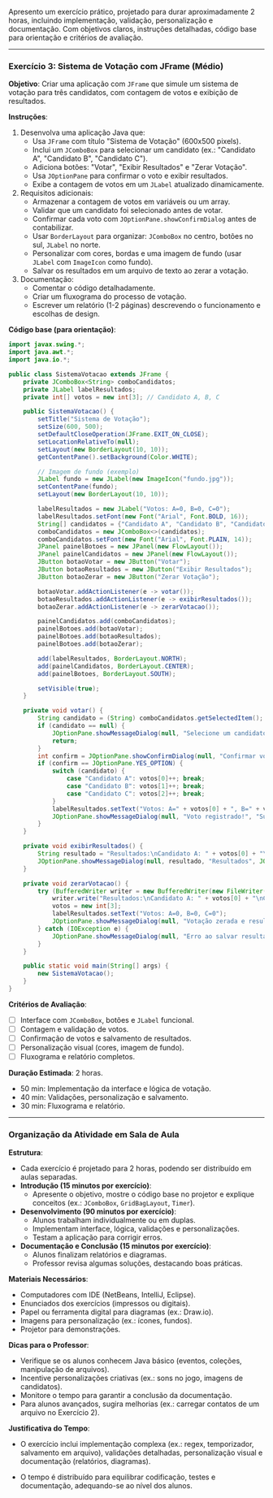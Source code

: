 Apresento um exercício prático, projetado para durar aproximadamente 2 horas, incluindo implementação, validação, personalização e documentação. Com objetivos claros, instruções detalhadas, código base para orientação e critérios de avaliação.

---

### **Exercício 3: Sistema de Votação com JFrame (Médio)**

**Objetivo**: Criar uma aplicação com `JFrame` que simule um sistema de votação para três candidatos, com contagem de votos e exibição de resultados.

**Instruções**:
1. Desenvolva uma aplicação Java que:
   - Usa `JFrame` com título "Sistema de Votação" (600x500 pixels).
   - Inclui um `JComboBox` para selecionar um candidato (ex.: "Candidato A", "Candidato B", "Candidato C").
   - Adiciona botões: "Votar", "Exibir Resultados" e "Zerar Votação".
   - Usa `JOptionPane` para confirmar o voto e exibir resultados.
   - Exibe a contagem de votos em um `JLabel` atualizado dinamicamente.
2. Requisitos adicionais:
   - Armazenar a contagem de votos em variáveis ou um array.
   - Validar que um candidato foi selecionado antes de votar.
   - Confirmar cada voto com `JOptionPane.showConfirmDialog` antes de contabilizar.
   - Usar `BorderLayout` para organizar: `JComboBox` no centro, botões no sul, `JLabel` no norte.
   - Personalizar com cores, bordas e uma imagem de fundo (usar `JLabel` com `ImageIcon` como fundo).
   - Salvar os resultados em um arquivo de texto ao zerar a votação.
3. Documentação:
   - Comentar o código detalhadamente.
   - Criar um fluxograma do processo de votação.
   - Escrever um relatório (1-2 páginas) descrevendo o funcionamento e escolhas de design.

**Código base (para orientação)**:
```java
import javax.swing.*;
import java.awt.*;
import java.io.*;

public class SistemaVotacao extends JFrame {
    private JComboBox<String> comboCandidatos;
    private JLabel labelResultados;
    private int[] votos = new int[3]; // Candidato A, B, C

    public SistemaVotacao() {
        setTitle("Sistema de Votação");
        setSize(600, 500);
        setDefaultCloseOperation(JFrame.EXIT_ON_CLOSE);
        setLocationRelativeTo(null);
        setLayout(new BorderLayout(10, 10));
        getContentPane().setBackground(Color.WHITE);

        // Imagem de fundo (exemplo)
        JLabel fundo = new JLabel(new ImageIcon("fundo.jpg"));
        setContentPane(fundo);
        setLayout(new BorderLayout(10, 10));

        labelResultados = new JLabel("Votos: A=0, B=0, C=0");
        labelResultados.setFont(new Font("Arial", Font.BOLD, 16));
        String[] candidatos = {"Candidato A", "Candidato B", "Candidato C"};
        comboCandidatos = new JComboBox<>(candidatos);
        comboCandidatos.setFont(new Font("Arial", Font.PLAIN, 14));
        JPanel painelBotoes = new JPanel(new FlowLayout());
        JPanel painelCandidatos = new JPanel(new FlowLayout());
        JButton botaoVotar = new JButton("Votar");
        JButton botaoResultados = new JButton("Exibir Resultados");
        JButton botaoZerar = new JButton("Zerar Votação");

        botaoVotar.addActionListener(e -> votar());
        botaoResultados.addActionListener(e -> exibirResultados());
        botaoZerar.addActionListener(e -> zerarVotacao());

        painelCandidatos.add(comboCandidatos);
        painelBotoes.add(botaoVotar);
        painelBotoes.add(botaoResultados);
        painelBotoes.add(botaoZerar);

        add(labelResultados, BorderLayout.NORTH);
        add(painelCandidatos, BorderLayout.CENTER);
        add(painelBotoes, BorderLayout.SOUTH);

        setVisible(true);
    }

    private void votar() {
        String candidato = (String) comboCandidatos.getSelectedItem();
        if (candidato == null) {
            JOptionPane.showMessageDialog(null, "Selecione um candidato!", "Erro", JOptionPane.ERROR_MESSAGE);
            return;
        }
        int confirm = JOptionPane.showConfirmDialog(null, "Confirmar voto em " + candidato + "?", "Confirmação", JOptionPane.YES_NO_OPTION);
        if (confirm == JOptionPane.YES_OPTION) {
            switch (candidato) {
                case "Candidato A": votos[0]++; break;
                case "Candidato B": votos[1]++; break;
                case "Candidato C": votos[2]++; break;
            }
            labelResultados.setText("Votos: A=" + votos[0] + ", B=" + votos[1] + ", C=" + votos[2]);
            JOptionPane.showMessageDialog(null, "Voto registrado!", "Sucesso", JOptionPane.INFORMATION_MESSAGE);
        }
    }

    private void exibirResultados() {
        String resultado = "Resultados:\nCandidato A: " + votos[0] + "\nCandidato B: " + votos[1] + "\nCandidato C: " + votos[2];
        JOptionPane.showMessageDialog(null, resultado, "Resultados", JOptionPane.INFORMATION_MESSAGE);
    }

    private void zerarVotacao() {
        try (BufferedWriter writer = new BufferedWriter(new FileWriter("resultados_votacao.txt"))) {
            writer.write("Resultados:\nCandidato A: " + votos[0] + "\nCandidato B: " + votos[1] + "\nCandidato C: " + votos[2]);
            votos = new int[3];
            labelResultados.setText("Votos: A=0, B=0, C=0");
            JOptionPane.showMessageDialog(null, "Votação zerada e resultados salvos!", "Sucesso", JOptionPane.INFORMATION_MESSAGE);
        } catch (IOException e) {
            JOptionPane.showMessageDialog(null, "Erro ao salvar resultados!", "Erro", JOptionPane.ERROR_MESSAGE);
        }
    }

    public static void main(String[] args) {
        new SistemaVotacao();
    }
}
```

**Critérios de Avaliação**:
- [ ] Interface com `JComboBox`, botões e `JLabel` funcional.
- [ ] Contagem e validação de votos.
- [ ] Confirmação de votos e salvamento de resultados.
- [ ] Personalização visual (cores, imagem de fundo).
- [ ] Fluxograma e relatório completos.

**Duração Estimada**: 2 horas.
- 50 min: Implementação da interface e lógica de votação.
- 40 min: Validações, personalização e salvamento.
- 30 min: Fluxograma e relatório.

---

### **Organização da Atividade em Sala de Aula**

**Estrutura**:
- Cada exercício é projetado para 2 horas, podendo ser distribuído em aulas separadas.
- **Introdução (15 minutos por exercício)**:
  - Apresente o objetivo, mostre o código base no projetor e explique conceitos (ex.: `JComboBox`, `GridBagLayout`, `Timer`).
- **Desenvolvimento (90 minutos por exercício)**:
  - Alunos trabalham individualmente ou em duplas.
  - Implementam interface, lógica, validações e personalizações.
  - Testam a aplicação para corrigir erros.
- **Documentação e Conclusão (15 minutos por exercício)**:
  - Alunos finalizam relatórios e diagramas.
  - Professor revisa algumas soluções, destacando boas práticas.

**Materiais Necessários**:
- Computadores com IDE (NetBeans, IntelliJ, Eclipse).
- Enunciados dos exercícios (impressos ou digitais).
- Papel ou ferramenta digital para diagramas (ex.: Draw.io).
- Imagens para personalização (ex.: ícones, fundos).
- Projetor para demonstrações.

**Dicas para o Professor**:
- Verifique se os alunos conhecem Java básico (eventos, coleções, manipulação de arquivos).
- Incentive personalizações criativas (ex.: sons no jogo, imagens de candidatos).
- Monitore o tempo para garantir a conclusão da documentação.
- Para alunos avançados, sugira melhorias (ex.: carregar contatos de um arquivo no Exercício 2).

**Justificativa do Tempo**:
- O exercício inclui implementação complexa (ex.: regex, temporizador, salvamento em arquivo), validações detalhadas, personalização visual e documentação (relatórios, diagramas).

- O tempo é distribuído para equilibrar codificação, testes e documentação, adequando-se ao nível dos alunos.

